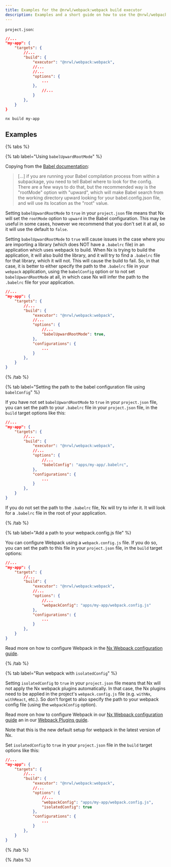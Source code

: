```yaml
---
title: Examples for the @nrwl/webpack:webpack build executor
description: Examples and a short guide on how to use the @nrwl/webpack:webpack build executor
---
```


`project.json`:

```json
//...
"my-app": {
    "targets": {
        //...
        "build": {
            "executor": "@nrwl/webpack:webpack",
            //...
            //...
            "options": {
                ...
            },
                //...
            }
        },
    }
}
```

```bash
nx build my-app
```

## Examples

{% tabs %}

{% tab label="Using `babelUpwardRootMode`" %}

Copying from the [Babel documentation](https://babeljs.io/docs/config-files#root-babelconfigjson-file):

> [...] if you are running your Babel compilation process from within a subpackage, you need to tell Babel where to look for the config. There are a few ways to do that, but the recommended way is the "rootMode" option with "upward", which will make Babel search from the working directory upward looking for your babel.config.json file, and will use its location as the "root" value.

Setting `babelUpwardRootMode` to `true` in your `project.json` file means that Nx will set the `rootMode` option to `upward` in the Babel configuration. This may be useful in some cases, however we recommend that you don't set it at all, so it will use the default to `false`.

Setting `babelUpwardRootMode` to `true` will cause issues in the case where you are importing a library (which does NOT have a `.babelrc` file) in an application which uses webpack to build. When Nx is trying to build the application, it will also build the library, and it will try to find a `.babelrc` file for that library, which it will not. This will cause the build to fail. So, in that case, it is better to either specify the path to the `.babelrc` file in your `webpack` application, using the `babelConfig` option or to not set `babelUpwardRootMode` at all, in which case Nx will infer the path to the `.babelrc` file for your application.

```json
//...
"my-app": {
    "targets": {
        //...
        "build": {
            "executor": "@nrwl/webpack:webpack",
            //...
            "options": {
                //...
                "babelUpwardRootMode": true,
            },
            "configurations": {
                ...
            }
        },
    }
}
```

{% /tab %}

{% tab label="Setting the path to the babel configuration file using `babelConfig`" %}

If you have not set `babelUpwardRootMode` to `true` in your `project.json` file, you can set the path to your `.babelrc` file in your `project.json` file, in the `build` target options like this:

```json
//...
"my-app": {
    "targets": {
        //...
        "build": {
            "executor": "@nrwl/webpack:webpack",
            //...
            "options": {
                //...
                "babelConfig": "apps/my-app/.babelrc",
            },
            "configurations": {
                ...
            }
        },
    }
}
```

If you do not set the path to the `.babelrc` file, Nx will try to infer it. It will look for a `.babelrc` file in the root of your application.

{% /tab %}

{% tab label="Add a path to your webpack.config.js file" %}

You can configure Webpack using a `webpack.config.js` file. If you do so, you can set the path to this file in your `project.json` file, in the `build` target options:

```json
//...
"my-app": {
    "targets": {
        //...
        "build": {
            "executor": "@nrwl/webpack:webpack",
            //...
            "options": {
                //...
                "webpackConfig": "apps/my-app/webpack.config.js"
            },
            "configurations": {
                ...
            }
        },
    }
}
```

Read more on how to configure Webpack in the [Nx Webpack configuration guide](/packages/webpack/documents/webpack-config-setup).

{% /tab %}

{% tab label="Run webpack with `isolatedConfig`" %}

Setting `isolatedConfig` to `true` in your `project.json` file means that Nx will not apply the Nx webpack plugins automatically. In that case, the Nx plugins need to be applied in the project's `webpack.config.js` file (e.g. `withNx`, `withReact`, etc.). So don't forget to also specify the path to your webpack config file (using the `webpackConfig` option).

Read more on how to configure Webpack in our [Nx Webpack configuration guide](/packages/webpack/documents/webpack-config-setup) an in our [Webpack Plugins guide](/packages/webpack/documents/webpack-plugins).

Note that this is the new default setup for webpack in the latest version of Nx.

Set `isolatedConfig` to `true` in your `project.json` file in the `build` target options like this:

```json
//...
"my-app": {
    "targets": {
        //...
        "build": {
            "executor": "@nrwl/webpack:webpack",
            //...
            "options": {
                //...
                "webpackConfig": "apps/my-app/webpack.config.js",
                "isolatedConfig": true
            },
            "configurations": {
                ...
            }
        },
    }
}
```

{% /tab %}

{% /tabs %}
